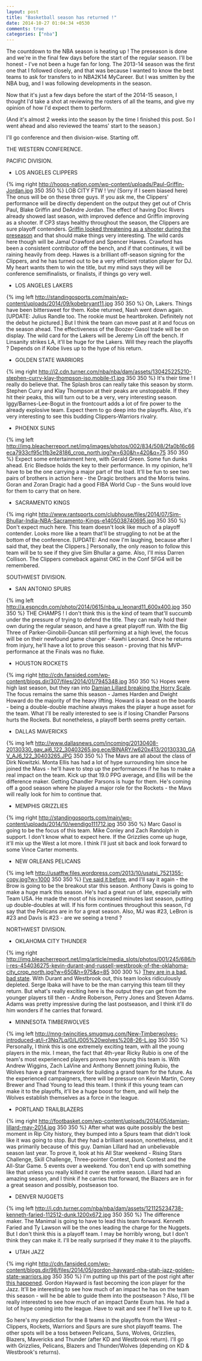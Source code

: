 ```yaml
---
layout: post
title: "Basketball season has returned !"
date: 2014-10-27 01:04:34 +0530
comments: true
categories: ["nba"]
---
```

The countdown to the NBA season is heating up ! The preseason is done and we're in the final few days before the start of the regular season. I'll be honest - I've not been a huge fan for long. The 2013-14 season was the first one that I followed closely, and that was because I wanted to know the best teams to ask for transfers to in NBA2K14 MyCareer. But I was smitten by the NBA bug, and I was following developments in the season. 

Now that it's just a few days before the start of the 2014-15 season, I thought I'd take a shot at reviewing the rosters of all the teams, and give my opinion of how I'd expect them to perform. 
<!--more-->
(And it's almost 2 weeks into the season by the time I finished this post. So I went ahead and also reviewed the teams' start to the season.)

I'll go conference and then division-wise. Starting off.

THE WESTERN CONFERENCE.

PACIFIC DIVISION.

* LOS ANGELES CLIPPERS 

{% img right http://hoops-nation.com/wp-content/uploads/Paul-Griffin-Jordan.jpg 350 350 %}
LOB CITY FTW ! \m/ (Sorry if I seem biased here) The onus will be on these three guys. If you ask me, the Clippers' performance will be directly dependent on the output they get out of Chris Paul, Blake Griffin and DeAndre Jordan. The effect of having Doc Rivers already showed last season, with improved defence and Griffin improving as a shooter. If CP3 stays healthy throughout the season, the Clippers are sure playoff contenders. [Griffin looked threatening as a shooter during the preseason](http://www.sbnation.com/2014/10/8/6946249/blake-griffin-jumper-clippers-breakdown) and that should make things very interesting. The wild cards here though will be Jamal Crawford and Spencer Hawes. Crawford has been a consistent contributor off the bench, and if that continues, it will be raining heavily from deep. Hawes is a brilliant off-season signing for the Clippers, and he has turned out to be a very efficient rotation player for DJ. My heart wants them to win the title, but my mind says they will be conference semifinalists, or finalists, if things go very well.

* LOS ANGELES LAKERS

{% img left http://standingosports.com/main/wp-content/uploads/2014/09/kobebryant11.jpg 350 350 %}
Oh, Lakers. Things have been bittersweet for them. Kobe returned, Nash went down again. [UPDATE: Julius Randle too. The rookie must be heartbroken. Definitely not the debut he pictured.] But I think the team can move past at it and focus on the season ahead. The effectiveness of the Boozer-Gasol trade will be on display. The wild card for the Lakers will be Jeremy Lin off the bench. If Linsanity strikes LA, it'll be huge for the Lakers. Will they reach the playoffs ? Depends on if Kobe lives up to the hype of his return. 

* GOLDEN STATE WARRIORS

{% img right http://i2.cdn.turner.com/nba/nba/dam/assets/130425225210-stephen-curry-klay-thompson-iso.mobile-t1.jpg 350 350 %}
It's their time ! I really do believe that. The Splash bros can really take this season by storm. Stephen Curry and Klay Thompson at their peaks are unstoppable. If they hit their peaks, this will turn out to be a very, very interesting season. Iggy/Barnes-Lee-Bogut in the frontcourt adds a lot of fire power to the already explosive team. Expect them to go deep into the playoffs. Also, it's very interesting to see this budding Clippers-Warriors rivalry. 

* PHOENIX SUNS

{% img left http://img.bleacherreport.net/img/images/photos/002/834/508/2fa0b16c66eca7933cf95c1fb3e28186_crop_north.jpg?w=630&h=420&q=75 350 350 %}
Expect some entertainment here, with Gerald Green. Some fun dunks ahead. Eric Bledsoe holds the key to their performance. In my opinion, he'll have to be the one carrying a major part of the load. It'll be fun to see two pairs of brothers in action here - the Dragic brothers and the Morris twins. Goran and Zoran Dragic had a good FIBA World Cup - the Suns would love for them to carry that on here.

* SACRAMENTO KINGS 

{% img right http://www.rantsports.com/clubhouse/files/2014/07/Sim-Bhullar-India-NBA-Sacramento-Kings-e1405038740695.jpg 350 350 %}
Don't expect much here. This team doesn't look like much of a playoff contender. Looks more like a team that'll be struggling to not be at the bottom of the conference. [UPDATE: And now I'm laughing, because after I said that, they beat the Clippers.] Personally, the only reason to follow this team will be to see if they give Sim Bhullar a game. Also, I'll miss Darren Collison. The Clippers comeback against OKC in the Conf SFG4 will be remembered. 


SOUTHWEST DIVISION.

* SAN ANTONIO SPURS

{% img left http://a.espncdn.com/photo/2014/0615/nba_u_leonard11_600x400.jpg 350 350 %}
THE CHAMPS ! I don't think this is the kind of team that'll succumb under the pressure of trying to defend the title. They can really hold their own during the regular season, and have a great playoff run. With the Big Three of Parker-Ginobili-Duncan still performing at a high level, the focus will be on their newfound game changer - Kawhi Leonard. Once he returns from injury, he'll have a lot to prove this season - proving that his MVP-performance at the Finals was no fluke. 

* HOUSTON ROCKETS

{% img right http://cdn.fansided.com/wp-content/blogs.dir/307/files/2014/01/7945348.jpg 350 350 %}
Hopes were high last season, but they ran into [Damian Lillard breaking the Horry Scale](http://allball.blogs.nba.com/2014/05/03/horry-scale-damian-does-it/). The focus remains the same this season - James Harden and Dwight Howard do the majority of the heavy lifting. Howard is a beast on the boards - being a double-double machine always makes the player a huge asset for the team. What I'll be really interested to see is if losing Chandler Parsons hurts the Rockets. But nonetheless, a playoff berth seems pretty certain.

* DALLAS MAVERICKS

{% img left http://www.dallasnews.com/incoming/20130408-20130330_gav_aj6_122_30403265.jpg.ece/BINARY/w620x413/20130330_GAV_AJ6_122_30403265.JPG 350 350 %}
The Mavs are all about the class of Dirk Nowitzki. Monta Ellis has had a lot of hype surrounding him since he joined the Mavs - he'll have to step up the performances if he has to make a real impact on the team. Kick up that 19.0 PPG average, and Ellis will be the difference maker. Getting Chandler Parsons is huge for them. He's coming off a good season where he played a major role for the Rockets - the Mavs will really look for him to continue that.

* MEMPHIS GRIZZLIES

{% img right http://standingosports.com/main/wp-content/uploads/2014/10/wendigo111712.jpg 350 350 %}
Marc Gasol is going to be the focus of this team. Mike Conley and Zach Randolph in support. I don't know what to expect here. If the Grizzlies come up huge, it'll mix up the West a lot more. I think I'll just sit back and look forward to some Vince Carter moments. 

* NEW ORLEANS PELICANS

{% img left http://usatftw.files.wordpress.com/2013/10/usatsi_7521355-copy.jpg?w=1000 350 350 %}
[I've said it before](https://twitter.com/alxmth03/status/522255547425239040), and I'll say it again - the Brow is going to be the breakout star this season. Anthony Davis is going to make a huge mark this season. He's had a great run of late, especially with Team USA. He made the most of his increased minutes last season, putting up double-doubles at will. If his form continues throughout this season, I'd say that the Pelicans are in for a great season. Also, MJ was #23, LeBron is #23 and Davis is #23 - are we seeing a trend ?


NORTHWEST DIVISION.

* OKLAHOMA CITY THUNDER

{% img right http://img.bleacherreport.net/img/article/media_slots/photos/001/245/686/hi-res-454036275-kevin-durant-and-russell-westbrook-of-the-oklahoma-city_crop_north.jpg?w=650&h=975&q=85 300 300 %}
[They are in a bad, bad state](https://twitter.com/alxmth03/status/530967350476935168). With Durant and Westbrook out, this team looks ridiculously depleted. Serge Ibaka will have to be the man carrying this team till they return. But what's really exciting here is the output they can get from the younger players till then - Andre Roberson, Perry Jones and Steven Adams. Adams was pretty impressive during the last postseason, and I think it'll do him wonders if he carries that forward.

* MINNESOTA TIMBERWOLVES

{% img left http://mng-twincities.smugmug.com/New-Timberwolves-introduced-at/i-r3Nq7Lq/0/L/005%20wolves%208-26-L.jpg 350 350 %}
Personally, I think this is one extremely exciting team, with all the young players in the mix. I mean, the fact that 4th-year Ricky Rubio is one of the team's most experienced players proves how young this team is. With Andrew Wiggins, Zach LaVine and Anthony Bennett joining Rubio, the Wolves have a great framework for building a grand team for the future. As the experienced campaigners, there will be pressure on Kevin Martin, Corey Brewer and Thad Young to lead this team. I think if this young team can make it to the playoffs, it'll be a huge boost for them, and will help the Wolves establish themselves as a force in the league.

* PORTLAND TRAILBLAZERS

{% img right http://footbasket.com/wp-content/uploads/2014/05/damian-lillard-may-2014.jpg 350 350 %}
After what was quite possibly the best moment in Rip City history, they bumped into a Spurs team that didn't look like it was going to stop. But they had a brilliant season, nonetheless, and it was primarily because of this guy. Damian Lillard had an unbelievable season last year. To prove it, look at his All Star weekend - Rising Stars Challenge, Skill Challenge, Three-pointer Contest, Dunk Contest and the All-Star Game. 5 events over a weekend. You don't end up with something like that unless you really killed it over the entire season. Lillard had an amazing season, and I think if he carries that forward, the Blazers are in for a great season and possibly, postseason too. 

* DENVER NUGGETS

{% img left http://i.cdn.turner.com/nba/nba/dam/assets/121125234738-kenneth-faried-112512-dunk.1200x672.jpg 350 350 %}
The difference maker. The Manimal is going to have to lead this team forward. Kenneth Faried and Ty Lawson will be the ones leading the charge for the Nuggets. But I don't think this is a playoff team. I may be horribly wrong, but I don't think they can make it. I'll be really surprised if they make it to the playoffs.

* UTAH JAZZ

{% img right http://cdn.fansided.com/wp-content/blogs.dir/98/files/2014/05/gordon-hayward-nba-utah-jazz-golden-state-warriors.jpg 350 350 %}
I'm putting up this part of the post right after [this happened](http://allball.blogs.nba.com/2014/11/06/horry-scale-hayward-shocks-cavaliers/). Gordon Hayward is fast becoming the icon player for the Jazz. It'll be interesting to see how much of an impact he has on the team this season - will he be able to guide them into the postseason ? Also, I'll be really interested to see how much of an impact Dante Exum has. He had a lot of hype coming into the league. Have to wait and see if he'll live up to it.

So here's my prediction for the 8 teams in the playoffs from the West - Clippers, Rockets, Warriors and Spurs are sure shot playoff teams. The other spots will be a toss between Pelicans, Suns, Wolves, Grizzlies, Blazers, Mavericks and Thunder (after KD and Westbrook return). I'll go with Grizzlies, Pelicans, Blazers and Thunder/Wolves (depending on KD & Westbrook's returns). 

